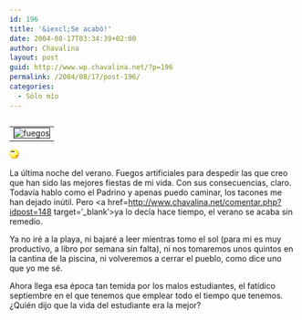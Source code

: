 ```yaml
---
id: 196
title: '&iexcl;Se acabó!'
date: 2004-08-17T03:34:39+02:00
author: Chavalina
layout: post
guid: http://www.wp.chavalina.net/?p=196
permalink: /2004/08/17/post-196/
categories:
  - Sólo mío
---
```

<table cellspacing="5" cellpadding="10" width="1" align="left">
  <tr>
    <td>
      <img src="http://www.chavalina.net/imagenes/fotos/fireworks.jpg" border="1" alt=fuegos artificiales" border="1">
    </td>
  </tr>
</table>

![emo](/imagenes/emoticonos/pensativo.gif) 

La &uacute;ltima noche del verano. Fuegos artificiales para despedir las que creo que han sido las mejores fiestas de mi vida. Con sus consecuencias, claro. Todav&iacute;a hablo como el Padrino y apenas puedo caminar, los tacones me han dejado in&uacute;til. Pero <a href=http://www.chavalina.net/comentar.php?idpost=148 target=&prime;_blank&prime;>ya lo dec&iacute;a hace tiempo</a>, el verano se acaba sin remedio. 

Ya no iré a la playa, ni bajaré a leer mientras tomo el sol (para mi es muy productivo, a libro por semana sin falta), ni nos tomaremos unos quintos en la cantina de la piscina, ni volveremos a cerrar el pueblo, como dice uno que yo me sé.

Ahora llega esa época tan temida por los malos estudiantes, el fat&iacute;dico septiembre en el que tenemos que emplear todo el tiempo que tenemos. &iquest;Quién dijo que la vida del estudiante era la mejor?
